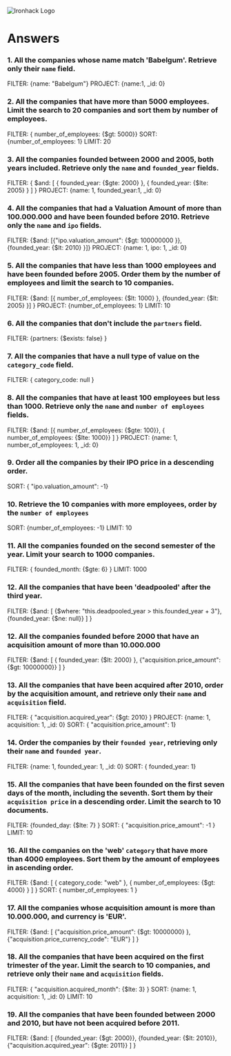 ![Ironhack Logo](https://i.imgur.com/1QgrNNw.png)

# Answers

### 1. All the companies whose name match 'Babelgum'. Retrieve only their `name` field.
FILTER: {name: "Babelgum"}
PROJECT: {name:1, _id: 0}

### 2. All the companies that have more than 5000 employees. Limit the search to 20 companies and sort them by **number of employees**.
FILTER: { number_of_employees: {$gt: 5000}}
SORT: {number_of_employees: 1}
LIMIT: 20

### 3. All the companies founded between 2000 and 2005, both years included. Retrieve only the `name` and `founded_year` fields.
FILTER: { $and: [ { founded_year: {$gte: 2000} }, { founded_year: {$lte: 2005} } ] }
PROJECT: {name: 1, founded_year:1, _id: 0}

### 4. All the companies that had a Valuation Amount of more than 100.000.000 and have been founded before 2010. Retrieve only the `name` and `ipo` fields.
FILTER: {$and: [{"ipo.valuation_amount": {$gt: 100000000 }}, {founded_year: {$lt: 2010} }]}
PROJECT: {name: 1, ipo: 1, _id: 0}

### 5. All the companies that have less than 1000 employees and have been founded before 2005. Order them by the number of employees and limit the search to 10 companies.
FILTER: {$and: [{ number_of_employees: {$lt: 1000} }, {founded_year: {$lt: 2005} }] }
PROJECT: {number_of_employees: 1}
LIMIT: 10

### 6. All the companies that don't include the `partners` field.
FILTER: {partners: {$exists: false} }

### 7. All the companies that have a null type of value on the `category_code` field.
FILTER: { category_code: null } 

### 8. All the companies that have at least 100 employees but less than 1000. Retrieve only the `name` and `number of employees` fields.
FILTER: {$and: [{ number_of_employees: {$gte: 100}}, { number_of_employees: {$lte: 1000}} ] }
PROJECT: {name: 1, number_of_employees: 1, _id: 0}

### 9. Order all the companies by their IPO price in a descending order.
SORT: { "ipo.valuation_amount": -1}

### 10. Retrieve the 10 companies with more employees, order by the `number of employees`
SORT: {number_of_employees: -1}
LIMIT: 10

### 11. All the companies founded on the second semester of the year. Limit your search to 1000 companies.
FILTER: { founded_month: {$gte: 6} }
LIMIT: 1000


### 12. All the companies that have been 'deadpooled' after the third year.
FILTER: {$and: [ {$where: "this.deadpooled_year > this.founded_year + 3"}, {founded_year: {$ne: null}} ] }


### 12. All the companies founded before 2000 that have an acquisition amount of more than 10.000.000
FILTER: {$and: [ { founded_year: {$lt: 2000} }, {"acquisition.price_amount": {$gt: 10000000}} ] }

### 13. All the companies that have been acquired after 2010, order by the acquisition amount, and retrieve only their `name` and `acquisition` field.
FILTER: { "acquisition.acquired_year": {$gt: 2010} }
PROJECT: {name: 1, acquisition: 1, _id: 0}
SORT: { "acquisition.price_amount": 1}

### 14. Order the companies by their `founded year`, retrieving only their `name` and `founded year`.
FILTER: {name: 1, founded_year: 1, _id: 0}
SORT: { founded_year: 1}

### 15. All the companies that have been founded on the first seven days of the month, including the seventh. Sort them by their `acquisition price` in a descending order. Limit the search to 10 documents.
FILTER: {founded_day: {$lte: 7} }
SORT: { "acquisition.price_amount": -1 }
LIMIT: 10

### 16. All the companies on the 'web' `category` that have more than 4000 employees. Sort them by the amount of employees in ascending order.
FILTER: {$and: [ { category_code: "web" }, { number_of_employees: {$gt: 4000} } ] }
SORT: { number_of_employees: 1 }

### 17. All the companies whose acquisition amount is more than 10.000.000, and currency is 'EUR'.
FILTER: {$and: [ {"acquisition.price_amount": {$gt: 10000000} }, {"acquisition.price_currency_code": "EUR"} ] }

### 18. All the companies that have been acquired on the first trimester of the year. Limit the search to 10 companies, and retrieve only their `name` and `acquisition` fields.
FILTER: { "acquisition.acquired_month": {$lte: 3} }
SORT: {name: 1, acquisition: 1, _id: 0}
LIMIT: 10

### 19. All the companies that have been founded between 2000 and 2010, but have not been acquired before 2011.
FILTER: {$and: [ {founded_year: {$gt: 2000}}, {founded_year: {$lt: 2010}}, {"acquisition.acquired_year": {$gte: 2011}} ] }
